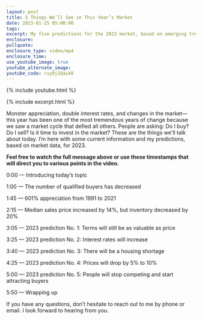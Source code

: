 ```yaml
---
layout: post
title: 5 Things We’ll See in This Year’s Market
date: 2023-01-25 05:00:00
tags:
excerpt: My five predictions for the 2023 market, based on emerging trends.
enclosure:
pullquote:
enclosure_type: video/mp4
enclosure_time:
use_youtube_image: true
youtube_alternate_image:
youtube_code: rvy0j2QaLK8
---
```

{% include youtube.html %}

{% include excerpt.html %}

Monster appreciation, double interest rates, and changes in the market—this year has been one of the most tremendous years of change because we saw a market cycle that defied all others. People are asking: Do I buy? Do I sell? Is it time to invest in the market? These are the things we'll talk about today. I’m here with some current information and my predictions, based on market data, for 2023.

**Feel free to watch the full message above or use these timestamps that will direct you to various points in the video.**

0:00 — Introducing today’s topic

1:00 — The number of qualified buyers has decreased

1:45 — 601% appreciation from 1991 to 2021

2:15 — Median sales price increased by 14%, but inventory decreased by 20%

3:05 — 2023 prediction No. 1: Terms will still be as valuable as price

3:25 — 2023 prediction No. 2: Interest rates will increase

3:40 — 2023 prediction No. 3: There will be a housing shortage

4:25 — 2023 prediction No. 4: Prices will drop by 5% to 10%

5:00 — 2023 prediction No. 5: People will stop competing and start attracting buyers

5:50 — Wrapping up

If you have any questions, don’t hesitate to reach out to me by phone or email. I look forward to hearing from you.